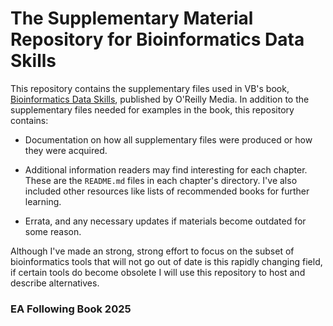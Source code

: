 # The Supplementary Material Repository for Bioinformatics Data Skills

This repository contains the supplementary files used in VB's book,
[Bioinformatics Data Skills](http://shop.oreilly.com/product/0636920030157.do),
published by O'Reilly Media. In addition to the supplementary files needed for
examples in the book, this repository contains:

 - Documentation on how all supplementary files were produced or how they were
   acquired.

 - Additional information readers may find interesting for each chapter. These
   are the `README.md` files in each chapter's directory. I've also included
   other resources like lists of recommended books for further learning.

 - Errata, and any necessary updates if materials become outdated for some
   reason.

Although I've made an strong, strong effort to focus on the subset of
bioinformatics tools that will not go out of date is this rapidly changing
field, if certain tools do become obsolete I will use this repository to host
and describe alternatives.

### EA Following Book 2025

